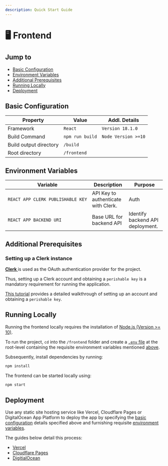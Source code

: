 ```yaml
---
description: Quick Start Guide
---
```


# 🖥 Frontend

## Jump to

* [Basic Configuration](frontend.md#basic-configuration)
* [Environment Variables](frontend.md#environment-variables)
* [Additional Prerequisites](frontend.md#additional-prerequisites)
* [Running Locally](frontend.md#running-locally)
* [Deployment](frontend.md#deployment)

## Basic Configuration

| Property               | Value           | Addl. Details       |
| ---------------------- | --------------- | ------------------- |
| Framework              | `React`         | `Version 18.1.0`    |
| Build Command          | `npm run build` | `Node Version >=10` |
| Build output directory | `/build`        |                     |
| Root directory         | `/frontend`     |                     |

## Environment Variables

<table><thead><tr><th width="216">Variable</th><th>Description</th><th>Purpose</th></tr></thead><tbody><tr><td><pre class="language-properties" data-overflow="wrap"><code class="lang-properties">REACT_APP_CLERK_PUBLISHABLE_KEY
</code></pre></td><td>API Key to authenticate with Clerk.</td><td>Auth</td></tr><tr><td><pre class="language-properties" data-overflow="wrap"><code class="lang-properties">REACT_APP_BACKEND_URI
</code></pre></td><td>Base URL for backend API</td><td>Identify backend API deployment.</td></tr></tbody></table>

## Additional Prerequisites

### Setting up a Clerk instance

[**Clerk** ](https://clerk.com)is used as the OAuth authentication provider for the project.

Thus, setting up a Clerk account and obtaining a `perishable key` is a mandatory requirement for running the application.

[This tutorial](https://clerk.com/docs/quickstarts/setup-clerk) provides a detailed walkthrough of setting up an account and obtaining a `perishable key`.

## Running Locally

Running the frontend locally requires the installation of [Node.js (Version >= 10)](https://nodejs.org/en/download/).

To run the project, `cd` into the `/frontend` folder and create a [`.env` file](https://stackoverflow.com/questions/49579028/adding-an-env-file-to-a-react-project) at the root-level containing the requisite environment variables mentioned [above](frontend.md#environment-variables).

Subsequently, install dependencies by running:

```bash
npm install
```

The frontend can be started locally using:

```bash
npm start
```

## Deployment

Use any static site hosting service like Vercel, Cloudflare Pages or DigitalOcean App Platform to deploy the app by specifying the [basic configuration](frontend.md#basic-configuration) details specified above and furnishing requisite [environment variables](frontend.md#environment-variables).&#x20;

The guides below detail this process:

* [Vercel](https://vercel.com/guides/deploying-react-with-vercel)
* [Cloudflare Pages](https://developers.cloudflare.com/pages/framework-guides/deploy-a-react-site/)
* [DigitialOcean](https://www.digitalocean.com/community/tutorials/how-to-deploy-a-react-application-to-digitalocean-app-platform)&#x20;
